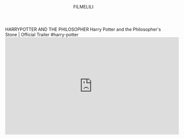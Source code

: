 <body></body>
<header>FILMELILI</header>
HARRYPOTTER AND THE PHILOSOPHER
Harry Potter and the Philosopher's Stone | Official Trailer
#harry-potter
<iframe width="560" height="315" src="https://www.youtube.com/embed/l91Km49W9qI?si=RIMtHMRM_8AfAdxc" title="YouTube video player" frameborder="0" allow="accelerometer; autoplay; clipboard-write; encrypted-media; gyroscope; picture-in-picture; web-share" referrerpolicy="strict-origin-when-cross-origin" allowfullscreen></iframe>
